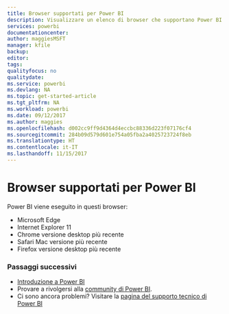 ```yaml
---
title: Browser supportati per Power BI
description: Visualizzare un elenco di browser che supportano Power BI
services: powerbi
documentationcenter: 
author: maggiesMSFT
manager: kfile
backup: 
editor: 
tags: 
qualityfocus: no
qualitydate: 
ms.service: powerbi
ms.devlang: NA
ms.topic: get-started-article
ms.tgt_pltfrm: NA
ms.workload: powerbi
ms.date: 09/12/2017
ms.author: maggies
ms.openlocfilehash: d002cc9ff9d4364d4eccbc88336d223f07176cf4
ms.sourcegitcommit: 284b09d579d601e754a05fba2a4025723724f8eb
ms.translationtype: HT
ms.contentlocale: it-IT
ms.lasthandoff: 11/15/2017
---
```

# <a name="supported-browsers-for-power-bi"></a>Browser supportati per Power BI
Power BI viene eseguito in questi browser:

* Microsoft Edge
* Internet Explorer 11
* Chrome versione desktop più recente
* Safari Mac versione più recente
* Firefox versione desktop più recente

### <a name="next-steps"></a>Passaggi successivi
* [Introduzione a Power BI](service-get-started.md)
* Provare a rivolgersi alla [community di Power BI](http://community.powerbi.com/).
* Ci sono ancora problemi? Visitare la [pagina del supporto tecnico di Power BI](https://powerbi.microsoft.com/support/)

